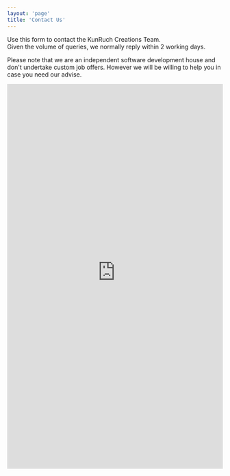 ```yaml
---
layout: 'page'
title: 'Contact Us'
---
```


<p class="text-center">
Use this form to contact the KunRuch Creations Team.<br>Given the volume of queries, we normally reply within 2 working days.
</p>

<p class="text-center text-small text-muted">
Please note that we are an independent software development house and don't undertake custom job offers. However we will be willing to help you in case you need our advise.
</p>

<iframe src="https://contact.kunruchcreations.com/kunruch" width="100%" height="900" frameborder="0" scrolling="no">Browser not supported</iframe>